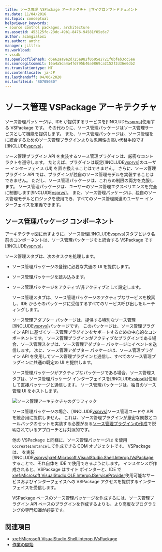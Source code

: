 ```yaml
---
title: ソース管理 VSPackage アーキテクチャ |マイクロソフトドキュメント
ms.date: 11/04/2016
ms.topic: conceptual
helpviewer_keywords:
- source control packages, architecture
ms.assetid: 453125fc-23dc-49b1-8476-94581f05e6c7
author: acangialosi
ms.author: anthc
manager: jillfra
ms.workload:
- vssdk
ms.openlocfilehash: d6e62aa9e2d725e982f0605e2721f0bfeb3cc5ee
ms.sourcegitcommit: 16a4a5da4a4fd795b46a0869ca2152f2d36e6db2
ms.translationtype: MT
ms.contentlocale: ja-JP
ms.lasthandoff: 04/06/2020
ms.locfileid: "80705080"
---
```

# <a name="source-control-vspackage-architecture"></a>ソース管理 VSPackage アーキテクチャ
ソース管理パッケージは、IDE が提供するサービスを[!INCLUDE[vsprvs](../../code-quality/includes/vsprvs_md.md)]使用する VSPackage です。 その代わりに、ソース管理パッケージはソース管理サービスとして機能を提供します。 また、ソース管理パッケージは、ソース管理を に統合するためのソース管理プラグインよりも汎用性の高い代替手段です[!INCLUDE[vsprvs](../../code-quality/includes/vsprvs_md.md)]。

 ソース管理プラグイン API を実装するソース管理プラグインは、厳密なコントラクトを遵守します。 たとえば、プラグインは既定[!INCLUDE[vsprvs](../../code-quality/includes/vsprvs_md.md)]のユーザー インターフェイス (UI) を置き換えることはできません。 さらに、ソース管理プラグイン API では、プラグインが独自のソース管理モデルを実装することはできません。 ただし、ソース管理パッケージは、これらの制限の両方を克服します。 ソース管理パッケージは、ユーザーのソース管理エクスペリエンスを完全に制御します[!INCLUDE[vsprvs](../../code-quality/includes/vsprvs_md.md)]。 また、ソース管理パッケージは、独自のソース管理モデルとロジックを使用でき、すべてのソース管理関連のユーザー インターフェイスを定義できます。

## <a name="source-control-package-components"></a>ソース管理パッケージ コンポーネント
 アーキテクチャ図に示すように、ソース管理[!INCLUDE[vsprvs](../../code-quality/includes/vsprvs_md.md)]スタブという名前のコンポーネントは、ソース管理パッケージをと統合する VSPackage です[!INCLUDE[vsprvs](../../code-quality/includes/vsprvs_md.md)]。

 ソース管理スタブは、次のタスクを処理します。

- ソース管理パッケージの登録に必要な共通の UI を提供します。

- ソース管理パッケージを読み込みます。

- ソース管理パッケージをアクティブ/非アクティブとして設定します。

  ソース管理スタブは、ソース管理パッケージのアクティブなサービスを検索し、IDE からそのパッケージに受信するすべてのサービス呼び出しをルーティングします。

  ソース管理アダプター パッケージは、提供する特別なソース管理[!INCLUDE[vsprvs](../../code-quality/includes/vsprvs_md.md)]パッケージです。 このパッケージは、ソース管理プラグイン API に基づくソース管理プラグインをサポートするための中心的なコンポーネントです。 ソース管理プラグインがアクティブなプラグインである場合、ソース管理スタブは、ソース管理アダプター パッケージにイベントを送信します。 次に、ソース管理アダプター パッケージは、ソース管理プラグイン API を使用してソース管理プラグインと通信し、すべてのソース管理プラグインに共通の既定の UI を提供します。

  ソース管理パッケージがアクティブなパッケージである場合、ソース管理スタブは、ソース管理パッケージ インターフェイスを[!INCLUDE[vsipsdk](../../extensibility/includes/vsipsdk_md.md)]使用して直接パッケージと通信します。 ソース管理パッケージは、独自のソース管理 UI をホストします。

  ![ソース管理アーキテクチャのグラフィック](../../extensibility/internals/media/vsipsccarch.gif "VSIPSCCArch")

  ソース管理パッケージの場合、[!INCLUDE[vsprvs](../../code-quality/includes/vsprvs_md.md)]ソース管理コードや API を統合用に提供しません。 これは、ソース管理プラグインが厳密な関数とコールバックのセットを実装する必要がある[ソース管理プラグインの作成](../../extensibility/internals/creating-a-source-control-plug-in.md)で説明されているアプローチとは対照的です。

  他の VSPackage と同様に、ソース管理パッケージは を使用`CoCreateInstance`して作成できる COM オブジェクトです。 VSPackage は、 を実装[!INCLUDE[vsprvs](../../code-quality/includes/vsprvs_md.md)]<xref:Microsoft.VisualStudio.Shell.Interop.IVsPackage>することで、それ自体を IDE で使用できるようにします。 インスタンスが作成されると、VSPackage はサイト ポインターと、IDE で<xref:Microsoft.VisualStudio.OLE.Interop.IServiceProvider>使用可能なサービスおよびインターフェイスへの VSPackage アクセスを提供するインターフェイスを受信します。

  VSPackage ベースのソース管理パッケージを作成するには、ソース管理プラグイン API ベースのプラグインを作成するよりも、より高度なプログラミングの専門知識が必要です。

## <a name="see-also"></a>関連項目
- <xref:Microsoft.VisualStudio.Shell.Interop.IVsPackage>
- [作業の開始](../../extensibility/internals/getting-started-with-source-control-vspackages.md)
